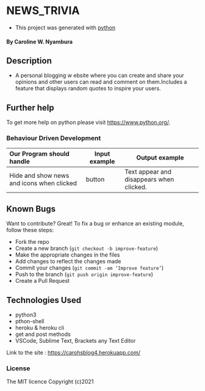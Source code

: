 # NEWS_TRIVIA
-  This project was generated with [python](https://www.python.org/) 
#### By **Caroline W. Nyambura**
## Description
- A personal blogging w ebsite where you can create and share your opinions and other users can read and comment on them.Includes a feature that displays random quotes to inspire your users.  
## Further help

To get more help on python please visit https://www.python.org/.

### Behaviour Driven Development
| Our Program should handle                       | Input example | Output example                                   |
|:------------------------------------------------|---------------|--------------------------------------------------|
|Hide and show news and icons when clicked | button  | Text appear and disappears when clicked.|

## Known Bugs
Want to contribute? Great!
To fix a bug or enhance an existing module, follow these steps:
- Fork the repo
- Create a new branch (`git checkout -b improve-feature`)
- Make the appropriate changes in the files
- Add changes to reflect the changes made
- Commit your changes (`git commit -am ‘Improve feature’`)
- Push to the branch (`git push origin improve-feature`)
- Create a Pull Request
## Technologies Used
- python3
- pthon-shell
- heroku & heroku cli
- get and post methods
- VSCode, Sublime Text, Brackets any Text Editor



Link to the site : https://carohsblog4.herokuapp.com/

### License
The MIT licence Copyright (c)2021

